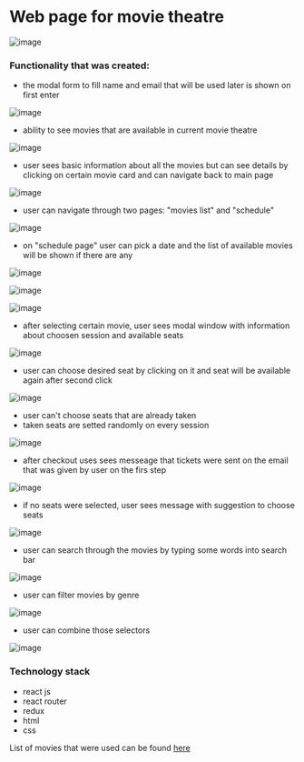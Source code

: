 # Web page for movie theatre

![image](https://user-images.githubusercontent.com/74618788/148389565-3dafa7b0-4ecf-499c-9905-f59c0c77ef22.png)

### Functionality that was created:
* the modal form to fill name and email that will be used later is shown on first enter

![image](https://user-images.githubusercontent.com/74618788/148388085-5125556a-9e3b-4c13-926e-4ffe62e94690.png)


* ability to see movies that are available in current movie theatre

![image](https://user-images.githubusercontent.com/74618788/148388310-7c56fe38-9fdd-4224-836a-329f8aab575a.png)


* user sees basic information about all the movies but can see details by clicking on certain movie card and can navigate back to main page

![image](https://user-images.githubusercontent.com/74618788/148388403-9d092f9f-8b16-4478-8b1a-de80a71b92fb.png)


* user can navigate through two pages: "movies list" and "schedule"

![image](https://user-images.githubusercontent.com/74618788/148388486-4dba9b05-562f-4370-83b9-dbd361ff6050.png)


* on "schedule page" user can pick a date and the list of available movies will be shown if there are any

![image](https://user-images.githubusercontent.com/74618788/148388525-504cd82d-829e-4570-bbcd-c0a47ff4fbd7.png)

![image](https://user-images.githubusercontent.com/74618788/148388563-4e473b68-dbd1-4680-acc3-3334f262e54c.png)

![image](https://user-images.githubusercontent.com/74618788/148388592-b2b50e2e-0245-4db0-8c46-775c9dd509be.png)


* after selecting certain movie, user sees modal window with information about choosen session and available seats

![image](https://user-images.githubusercontent.com/74618788/148388858-59591d95-59ee-44b0-bdee-e6584835894b.png)

* user can choose desired seat by clicking on it and seat will be available again after second click

![image](https://user-images.githubusercontent.com/74618788/148388806-ee5dea9c-e238-40a6-9239-158845edb6a6.png)


* user can't choose seats that are already taken
* taken seats are setted randomly on every session

![image](https://user-images.githubusercontent.com/74618788/148388910-c544d13a-029a-4c1f-bc9a-9ccd427b9033.png)


* after checkout uses sees messeage that tickets were sent on the email that was given by user on the firs step

![image](https://user-images.githubusercontent.com/74618788/148389010-ff4f5e21-6b47-40b8-b59c-006b8f1dd3d7.png)


* if no seats were selected, user sees message with suggestion to choose seats

![image](https://user-images.githubusercontent.com/74618788/148389063-63c9c2f0-346e-4bae-9f47-0ea11e827db0.png)

* user can search through the movies by typing some words into search bar

![image](https://user-images.githubusercontent.com/74618788/148389254-bb141685-9ccb-4543-9f38-d4b8d99e1646.png)


* user can filter movies by genre

![image](https://user-images.githubusercontent.com/74618788/148389423-fab5cdf4-4668-493a-907e-3c0ca703ee24.png)


* user can combine those selectors

![image](https://user-images.githubusercontent.com/74618788/148389375-e6e28413-003a-4d12-818c-ff799389cd19.png)


### Technology stack 
* react js
* react router
* redux
* html
* css

List of movies that were used can be found [here](https://trevadim.github.io/data/movies.json) 
